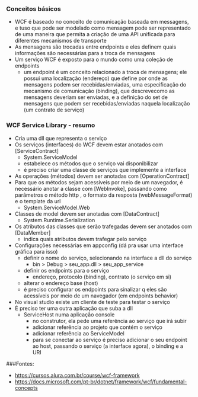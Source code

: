 ### Conceitos básicos
- WCF é baseado no conceito de comunicação baseada em messagens, e tuso que pode ser modelado como mensagem pode ser representado de uma maneira que permita a criação de uma API unificada para diferentes mecanismos de transporte
- As mensagens são trocadas entre endpoints e eles definem quais informações são necessárias para a troca de mensagens
- Um serviço WCF é exposto para o mundo como uma coleção de endpoints
    - um endpoint é um conceito relacionado a troca de mensagens; ele possui uma localização (endereço) que define por onde as mensagens podem ser recebidas/enviadas, uma especificação do mecanismo de comunicação (binding), que descrevecomo as mensagens deveriam ser enviadas, e a definição do set de mensagens que podem ser recebidas/enviadas naquela localização (um contrato de serviço)

### WCF Service Library - resumo
- Cria uma dll que representa o serviço
- Os serviços (interfaces) do WCF devem estar anotados com [ServiceContract]
    - System.ServiceModel
    - estabelece os métodos que o serviço vai disponibilizar
    - é preciso criar uma classe de serviços que implemente a interface
- As operações (métodos) devem ser anotadas com [OperationContract]
- Para que os métodos sejam acessíveis por meio de um navegador, é necessário anotar a classe com [WebInvoke], passando como parâmetros o método http , o formato da resposta (webMessageFormat) e o template da url
    - System.ServiceModel.Web
- Classes de model devem ser anotadas com [DataContract]
    - System.Runtime.Serialization
- Os atributos das classes que serão trafegadas devem ser anotados com [DataMember]
    - indica quais atributos devem trafegar pelo serviço
- Configurações necessárias em appconfig (dá pra usar uma interface gráfica para isso)
    - definir o nome do serviço, selecionando na interface a dll do serviço
        - bin > Debug > seu_app.dll > seu_app_service
    - definir os endpoints para o serviço
        - endereço, protocolo (binding), contrato (o serviço em si)
    - alterar o endereço base (host)
    - é preciso configurar os endpoints para sinalizar q eles são acessíveis por meio de um navegador (em endpoints behavior)
- No visual studio existe um cliente de teste para testar o serviço
- É preciso ter uma outra aplicação que suba a dll
    - ServiceHost numa aplicação console
        - no construtor, ela pede uma referência ao serviço que irá subir
        - adicionar referência ao projeto que contém o serviço
        - adicionar referência ao ServiceModel
        - para se conectar ao serviço é preciso adicionar o seu endpoint ao host, passando o serviço (a interface agora), o binding e a URI
    









###Fontes:
- https://cursos.alura.com.br/course/wcf-framework
- https://docs.microsoft.com/pt-br/dotnet/framework/wcf/fundamental-concepts